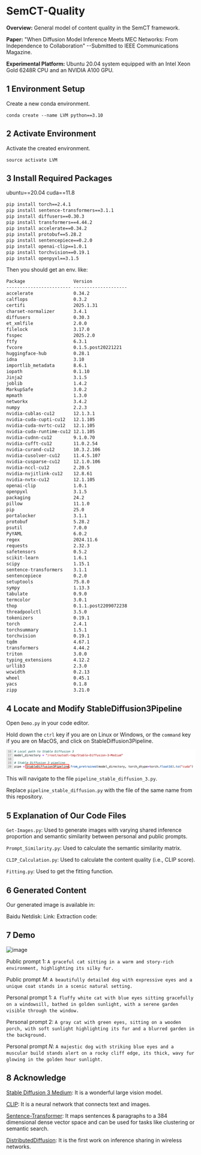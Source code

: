 # SemCT-Quality

**Overview:** General model of content quality in the SemCT framework.

**Paper:** "When Diffusion Model Inference Meets MEC Networks: From Independence to Collaboration" --Submitted to IEEE Communications Magazine.

**Experimental Platform:** Ubuntu 20.04 system equipped with an Intel Xeon Gold 6248R CPU and an NVIDIA A100 GPU.


## 1 Environment Setup

Create a new conda environment.

```shell
conda create --name LVM python==3.10
```


## 2 Activate Environment

Activate the created environment.

```shell
source activate LVM
```


## 3 Install Required Packages

ubuntu==20.04  cuda==11.8
```shell
pip install torch==2.4.1
pip install sentence-transformers==3.1.1
pip install diffusers==0.30.3
pip install transformers==4.44.2
pip install accelerate==0.34.2
pip install protobuf==5.28.2
pip install sentencepiece==0.2.0
pip install openai-clip==1.0.1
pip install torchvision==0.19.1
pip install openpyxl==3.1.5
```
Then you should get an env. like:
```shell
Package                  Version
------------------------ --------------------
accelerate               0.34.2
calflops                 0.3.2
certifi                  2025.1.31
charset-normalizer       3.4.1
diffusers                0.30.3
et_xmlfile               2.0.0
filelock                 3.17.0
fsspec                   2025.2.0
ftfy                     6.3.1
fvcore                   0.1.5.post20221221
huggingface-hub          0.28.1
idna                     3.10
importlib_metadata       8.6.1
iopath                   0.1.10
Jinja2                   3.1.5
joblib                   1.4.2
MarkupSafe               3.0.2
mpmath                   1.3.0
networkx                 3.4.2
numpy                    2.2.3
nvidia-cublas-cu12       12.1.3.1
nvidia-cuda-cupti-cu12   12.1.105
nvidia-cuda-nvrtc-cu12   12.1.105
nvidia-cuda-runtime-cu12 12.1.105
nvidia-cudnn-cu12        9.1.0.70
nvidia-cufft-cu12        11.0.2.54
nvidia-curand-cu12       10.3.2.106
nvidia-cusolver-cu12     11.4.5.107
nvidia-cusparse-cu12     12.1.0.106
nvidia-nccl-cu12         2.20.5
nvidia-nvjitlink-cu12    12.8.61
nvidia-nvtx-cu12         12.1.105
openai-clip              1.0.1
openpyxl                 3.1.5
packaging                24.2
pillow                   11.1.0
pip                      25.0
portalocker              3.1.1
protobuf                 5.28.2
psutil                   7.0.0
PyYAML                   6.0.2
regex                    2024.11.6
requests                 2.32.3
safetensors              0.5.2
scikit-learn             1.6.1
scipy                    1.15.1
sentence-transformers    3.1.1
sentencepiece            0.2.0
setuptools               75.8.0
sympy                    1.13.3
tabulate                 0.9.0
termcolor                3.0.1
thop                     0.1.1.post2209072238
threadpoolctl            3.5.0
tokenizers               0.19.1
torch                    2.4.1
torchsummary             1.5.1
torchvision              0.19.1
tqdm                     4.67.1
transformers             4.44.2
triton                   3.0.0
typing_extensions        4.12.2
urllib3                  2.3.0
wcwidth                  0.2.13
wheel                    0.45.1
yacs                     0.1.8
zipp                     3.21.0
```


## 4 Locate and Modify StableDiffusion3Pipeline

Open `Demo.py` in your code editor.

Hold down the `ctrl` key if you are on Linux or Windows, or the `command` key if you are on MacOS, and click on StableDiffusion3Pipeline.

![image](/Files/modify.png)

This will navigate to the file `pipeline_stable_diffusion_3.py`.

Replace `pipeline_stable_diffusion.py` with the file of the same name from this repository.


## 5 Explanation of Our Code Files

`Get-Images.py`: Used to generate images with varying shared inference proportion and semantic similarity between personal and public prompts.

`Prompt_Similarity.py`: Used to calculate the semantic similarity matrix.

`CLIP_Calculation.py`: Used to calculate the content quality (i.e., CLIP score).

`Fitting.py`: Used to get the fitting function.


## 6 Generated Content

Our generated image is available in:

Baidu Netdisk: Link:    Extraction code:


## 7 Demo
![image](/Files/SemCT-Github.png)

Public prompt 1: `A graceful cat sitting in a warm and story-rich environment, highlighting its silky fur.`

Public prompt *M*: `A beautifully detailed dog with expressive eyes and a unique coat stands in a scenic natural setting.`

Personal prompt 1: `A fluffy white cat with blue eyes sitting gracefully on a windowsill, bathed in golden sunlight, with a serene garden visible through the window.`

Personal prompt 2: `A gray cat with green eyes, sitting on a wooden porch, with soft sunlight highlighting its fur and a blurred garden in the background.`

Personal prompt *N*: `A majestic dog with striking blue eyes and a muscular build stands alert on a rocky cliff edge, its thick, wavy fur glowing in the golden hour sunlight.` 


## 8 Acknowledge
[Stable Diffusion 3 Medium](https://huggingface.co/stabilityai/stable-diffusion-3-medium-diffusers/tree/main): It is a wonderful large vision model.

[CLIP](https://openai.com/index/clip/): It is a neural network that connects text and images.

[Sentence-Transformer](https://huggingface.co/sentence-transformers/all-MiniLM-L6-v2): It maps sentences & paragraphs to a 384 dimensional dense vector space and can be used for tasks like clustering or semantic search.

[DistributedDiffusion](https://github.com/HongyangDu/DistributedDiffusion): It is the first work on inference sharing in wireless networks.




